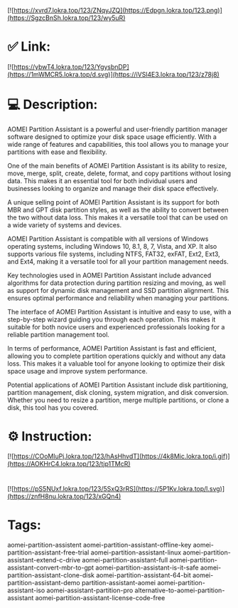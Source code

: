 [![https://xvrd7.lokra.top/123/ZNqyJZQ](https://Edpgn.lokra.top/123.png)](https://SgzcBnSh.lokra.top/123/wy5uR)
# ✅ Link:
[![https://ybwT4.lokra.top/123/YgysbnDP](https://1mWMCR5.lokra.top/d.svg)](https://iVSl4E3.lokra.top/123/z78j8)
# 💻 Description:
AOMEI Partition Assistant is a powerful and user-friendly partition manager software designed to optimize your disk space usage efficiently. With a wide range of features and capabilities, this tool allows you to manage your partitions with ease and flexibility.

One of the main benefits of AOMEI Partition Assistant is its ability to resize, move, merge, split, create, delete, format, and copy partitions without losing data. This makes it an essential tool for both individual users and businesses looking to organize and manage their disk space effectively.

A unique selling point of AOMEI Partition Assistant is its support for both MBR and GPT disk partition styles, as well as the ability to convert between the two without data loss. This makes it a versatile tool that can be used on a wide variety of systems and devices.

AOMEI Partition Assistant is compatible with all versions of Windows operating systems, including Windows 10, 8.1, 8, 7, Vista, and XP. It also supports various file systems, including NTFS, FAT32, exFAT, Ext2, Ext3, and Ext4, making it a versatile tool for all your partition management needs.

Key technologies used in AOMEI Partition Assistant include advanced algorithms for data protection during partition resizing and moving, as well as support for dynamic disk management and SSD partition alignment. This ensures optimal performance and reliability when managing your partitions.

The interface of AOMEI Partition Assistant is intuitive and easy to use, with a step-by-step wizard guiding you through each operation. This makes it suitable for both novice users and experienced professionals looking for a reliable partition management tool.

In terms of performance, AOMEI Partition Assistant is fast and efficient, allowing you to complete partition operations quickly and without any data loss. This makes it a valuable tool for anyone looking to optimize their disk space usage and improve system performance.

Potential applications of AOMEI Partition Assistant include disk partitioning, partition management, disk cloning, system migration, and disk conversion. Whether you need to resize a partition, merge multiple partitions, or clone a disk, this tool has you covered.

# ⚙️ Instruction:
[![https://COoMluPj.lokra.top/123/hAsHhvdT](https://4k8Mic.lokra.top/i.gif)](https://AOKHrC4.lokra.top/123/tjp1TMcR)
#
[![https://pS5NUxf.lokra.top/123/5SxQ3rRS](https://5P1Kv.lokra.top/l.svg)](https://znfH8nu.lokra.top/123/xGQn4)
# Tags:
aomei-partition-assistent aomei-partition-assistant-offline-key aomei-partition-assistant-free-trial aomei-partition-assistant-linux aomei-partition-assistant-extend-c-drive aomei-partition-assistant-full aomei-partition-assistant-convert-mbr-to-gpt aomei-partition-assistant-is-it-safe aomei-partition-assistant-clone-disk aomei-partition-assistant-64-bit aomei-partition-assistant-demo partition-assistant-aomei aomei-partition-assistant-iso aomei-assistant-partition-pro alternative-to-aomei-partition-assistant aomei-partition-assistant-license-code-free





